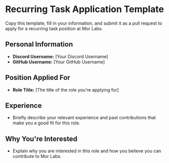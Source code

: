 # Recurring Task Application Template

Copy this template, fill in your information, and submit it as a pull request to apply for a recurring task position at Mor Labs.

## Personal Information
- **Discord Username:** [Your Discord Username]
- **GitHub Username:** [Your GitHub Username]

## Position Applied For
- **Role Title:** [The title of the role you're applying for]

## Experience
- Briefly describe your relevant experience and past contributions that make you a good fit for this role.

## Why You're Interested
- Explain why you are interested in this role and how you believe you can contribute to Mor Labs.


